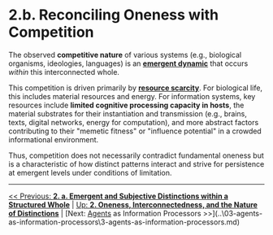 # **2.b. Reconciling Oneness with Competition**

The observed **competitive nature** of various systems (e.g., biological organisms, ideologies, languages) is an [**emergent dynamic**](../glossary.md#emergent-property) that occurs *within* this interconnected whole.

This competition is driven primarily by [**resource scarcity**](../glossary.md#resource-scarcity). For biological life, this includes material resources and energy. For information systems, key resources include **limited cognitive processing capacity in hosts**, the material substrates for their instantiation and transmission (e.g., brains, texts, digital networks, energy for computation), and more abstract factors contributing to their "memetic fitness" or "influence potential" in a crowded informational environment.

Thus, competition does not necessarily contradict fundamental oneness but is a characteristic of how distinct patterns interact and strive for persistence at emergent levels under conditions of limitation.

---
[<< Previous: **2. a. Emergent and Subjective Distinctions within a Structured Whole**](2a-emergent-subjective-distinctions.md) | [Up: **2. Oneness, Interconnectedness, and the Nature of Distinctions**](2-oneness-interconnectedness.md) | [Next: [Agents](../glossary.md#agent) as Information Processors >>](..\03-agents-as-information-processors\3-agents-as-information-processors.md)
